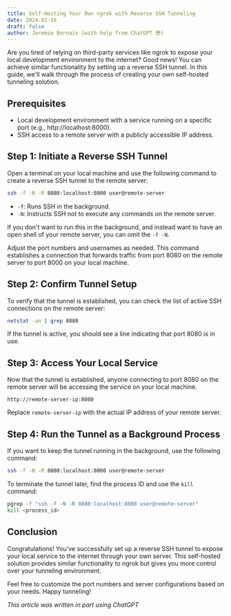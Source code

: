 ```yaml
---
title: Self-Hosting Your Own ngrok with Reverse SSH Tunneling
date: 2024-01-16
draft: false
author: Jeremie Bornais (with help from ChatGPT 😎)
--- 
```


Are you tired of relying on third-party services like ngrok to expose your local development environment to the internet? Good news! You can achieve similar functionality by setting up a reverse SSH tunnel. In this guide, we'll walk through the process of creating your own self-hosted tunneling solution.

## Prerequisites

- Local development environment with a service running on a specific port (e.g., http://localhost:8000).
- SSH access to a remote server with a publicly accessible IP address.

## Step 1: Initiate a Reverse SSH Tunnel

Open a terminal on your local machine and use the following command to create a reverse SSH tunnel to the remote server:

```bash
ssh -f -N -R 8080:localhost:8000 user@remote-server
```

- `-f`: Runs SSH in the background.
- `-N`: Instructs SSH not to execute any commands on the remote server.

If you don't want to run this in the background, and instead want to have an open shell of your remote server, you can omit the `-f -N`.

Adjust the port numbers and usernames as needed. This command establishes a connection that forwards traffic from port 8080 on the remote server to port 8000 on your local machine.

## Step 2: Confirm Tunnel Setup

To verify that the tunnel is established, you can check the list of active SSH connections on the remote server:

```bash
netstat -an | grep 8080
```

If the tunnel is active, you should see a line indicating that port 8080 is in use.

## Step 3: Access Your Local Service

Now that the tunnel is established, anyone connecting to port 8080 on the remote server will be accessing the service on your local machine.

```plaintext
http://remote-server-ip:8080
```

Replace `remote-server-ip` with the actual IP address of your remote server.

## Step 4: Run the Tunnel as a Background Process

If you want to keep the tunnel running in the background, use the following command:

```bash
ssh -f -N -R 8080:localhost:8000 user@remote-server
```

To terminate the tunnel later, find the process ID and use the `kill` command:

```bash
pgrep -f "ssh -f -N -R 8080:localhost:8000 user@remote-server"
kill <process_id>
```

## Conclusion

Congratulations! You've successfully set up a reverse SSH tunnel to expose your local service to the internet through your own server. This self-hosted solution provides similar functionality to ngrok but gives you more control over your tunneling environment.

Feel free to customize the port numbers and server configurations based on your needs. Happy tunneling!

*This article was written in part using ChatGPT*
